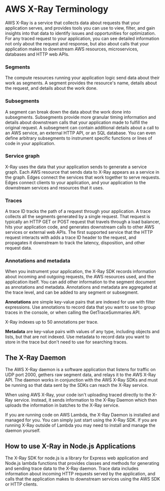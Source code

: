 # AWS X-Ray Terminology

AWS X-Ray is a service that collects data about requests that your application serves, and provides tools you can use to view, filter, and gain insights into that data to identify issues and opportunities for optimization. For any traced request to your application, you can see detailed information not only about the request and response, but also about calls that your application makes to downstream AWS resources, microservices, databases and HTTP web APIs.

### Segments
The compute resources running your application logic send data about their work as segments. A segment provides the resource's name, details about the request, and details about the work done. 

### Subsegments
A segment can break down the data about the work done into subsegments. Subsegments provide more granular timing information and details about downstream calls that your application made to fulfill the original request. A subsegment can contain additional details about a call to an AWS service, an external HTTP API, or an SQL database. You can even define arbitrary subsegments to instrument specific functions or lines of code in your application.

### Service graph
X-Ray uses the data that your application sends to generate a service graph. Each AWS resource that sends data to X-Ray appears as a service in the graph. Edges connect the services that work together to serve requests. Edges connect clients to your application, and your application to the downstream services and resources that it uses.

### Traces
A trace ID tracks the path of a request through your application. A trace collects all the segments generated by a single request. That request is typically an HTTP GET or POST request that travels through a load balancer, hits your application code, and generates downstream calls to other AWS services or external web APIs. The first supported service that the HTTP request interacts with adds a trace ID header to the request, and propagates it downstream to track the latency, disposition, and other request data.

### Annotations and metadata
When you instrument your application, the X-Ray SDK records information about incoming and outgoing requests, the AWS resources used, and the application itself. You can add other information to the segment document as annotations and metadata. Annotations and metadata are aggregated at the trace level, and can be added to any segment or subsegment.

**Annotations** are simple key-value pairs that are indexed for use with filter expressions. Use annotations to record data that you want to use to group traces in the console, or when calling the GetTraceSummaries API.

X-Ray indexes up to 50 annotations per trace.

**Metadata** are key-value pairs with values of any type, including objects and lists, but that are not indexed. Use metadata to record data you want to store in the trace but don't need to use for searching traces.

## The X-Ray Daemon
The AWS X-Ray daemon is a software application that listens for traffic on UDP port 2000, gethers raw segment data, and relays it to the AWS X-Ray API. The daemon works in conjunction with the AWS X-Ray SDKs and must be running so that data sent by the SDKs can reach the X-Ray service.

When using AWS X-Ray, your code isn't uploading traced directly to the X-Ray service. Instead, it sends information to the X-Ray Daemon which then uploads the information in batches to the X-Ray service.

If you are running code on AWS Lambda, the X-Ray Daemon is installed and managed for you. You can simply just start using the X-Ray SDK. If you are running X-Ray outside of Lambda you may need to install and manage the daemon yourself. 

## How to use X-Ray in Node.js Applications
The X-Ray SDK for node.js is a library for Express web application and Node.js lambda functions that provides classes and methods for generating and sending trace data to the X-Ray daemon. Trace data includes information about incoming HTTP requests served by the application, and calls that the application makes to downstream services using the AWS SDK or HTTP clients.